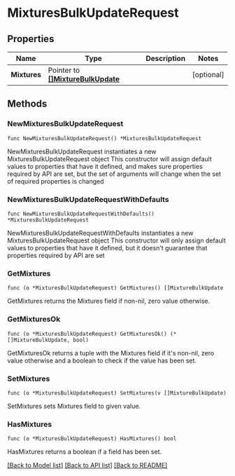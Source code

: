 # MixturesBulkUpdateRequest

## Properties

Name | Type | Description | Notes
------------ | ------------- | ------------- | -------------
**Mixtures** | Pointer to [**[]MixtureBulkUpdate**](MixtureBulkUpdate.md) |  | [optional] 

## Methods

### NewMixturesBulkUpdateRequest

`func NewMixturesBulkUpdateRequest() *MixturesBulkUpdateRequest`

NewMixturesBulkUpdateRequest instantiates a new MixturesBulkUpdateRequest object
This constructor will assign default values to properties that have it defined,
and makes sure properties required by API are set, but the set of arguments
will change when the set of required properties is changed

### NewMixturesBulkUpdateRequestWithDefaults

`func NewMixturesBulkUpdateRequestWithDefaults() *MixturesBulkUpdateRequest`

NewMixturesBulkUpdateRequestWithDefaults instantiates a new MixturesBulkUpdateRequest object
This constructor will only assign default values to properties that have it defined,
but it doesn't guarantee that properties required by API are set

### GetMixtures

`func (o *MixturesBulkUpdateRequest) GetMixtures() []MixtureBulkUpdate`

GetMixtures returns the Mixtures field if non-nil, zero value otherwise.

### GetMixturesOk

`func (o *MixturesBulkUpdateRequest) GetMixturesOk() (*[]MixtureBulkUpdate, bool)`

GetMixturesOk returns a tuple with the Mixtures field if it's non-nil, zero value otherwise
and a boolean to check if the value has been set.

### SetMixtures

`func (o *MixturesBulkUpdateRequest) SetMixtures(v []MixtureBulkUpdate)`

SetMixtures sets Mixtures field to given value.

### HasMixtures

`func (o *MixturesBulkUpdateRequest) HasMixtures() bool`

HasMixtures returns a boolean if a field has been set.


[[Back to Model list]](../README.md#documentation-for-models) [[Back to API list]](../README.md#documentation-for-api-endpoints) [[Back to README]](../README.md)


